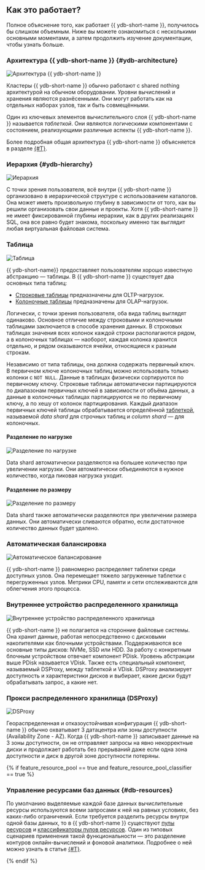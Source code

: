 ## Как это работает?

Полное объяснение того, как работает {{ ydb-short-name }}, получилось бы слишком объемным. Ниже вы можете ознакомиться с несколькими основными моментами, а затем продолжить изучение документации, чтобы узнать больше.

### Архитектура {{ ydb-short-name }} {#ydb-architecture}

![Архитектура {{ ydb-short-name }}](https://storage.yandexcloud.net/ydb-www-prod-site-assets/howitworks/grps.png)

Кластеры {{ ydb-short-name }} обычно работают с shared nothing архитектурой на обычном оборудовании. Уровни вычислений и хранения являются разнёсенными. Они могут работать как на отдельных наборах узлов, так и быть совмещёнными.

Один из ключевых элементов вычислительного слоя {{ ydb-short-name }} называется *таблеткой*. Они являются логическими компонентами с состоянием, реализующими различные аспекты {{ ydb-short-name }}.

Более подробная общая архитектура {{ ydb-short-name }} объясняется в разделе [{#T}](../../../contributor/general-schema.md).

### Иерархия {#ydb-hierarchy}

![Иерархия](https://storage.yandexcloud.net/ydb-www-prod-site-assets/howitworks/organization.png)

С точки зрения пользователя, всё внутри {{ ydb-short-name }} организовано в иерархической структуре с использованием каталогов. Она может иметь произвольную глубину в зависимости от того, как вы решили организовать свои данные и проекты. Хотя {{ ydb-short-name }} не имеет фиксированной глубины иерархии, как в других реализациях SQL, она все равно будет знакома, поскольку именно так выглядит любая виртуальная файловая система.

### Таблица

![Таблица](https://storage.yandexcloud.net/ydb-www-prod-site-assets/howitworks/table.png)

{{ ydb-short-name}} предоставляет пользователям хорошо известную абстракцию — таблицы. В {{ ydb-short-name }} существует два основных типа таблиц:

* [Строковые таблицы](../../datamodel/table.md#row-tables) предназначены для OLTP-нагрузок.
* [Колоночные таблицы](../../datamodel/table.md#column-tables) предназначены для OLAP-нагрузок.

Логически, с точки зрения пользователя, оба вида таблиц выглядят одинаково. Основное отличие между строковыми и колоночными таблицами заключается в способе хранения данных. В строковых таблицах значения всех колонок каждой строки располагаются рядом, а в колоночных таблицах — наоборот, каждая колонка хранится отдельно, и рядом оказываются ячейки, относящиеся к разным строкам.

Независимо от типа таблицы, она должна содержать первичный ключ. В первичном ключе колоночных таблиц можно использовать только колонки с `NOT NULL`. Данные в таблицах физически сортируются по первичному ключу. Строковые таблицы автоматически партицируются по диапазонам первичных ключей в зависимости от объёма данных, а данные в колоночных таблицах партицируются не по первичному ключу, а по хешу от колонок партицирования. Каждый диапазон первичных ключей таблицы обрабатывается определённой [таблеткой](../../glossary.md#tablet), называемой *data shard* для строчных таблиц и *column shard* — для колоночных.

#### Разделение по нагрузке

![Разделение по нагрузке](https://storage.yandexcloud.net/ydb-www-prod-site-assets/howitworks/nagruz%201.5.png)

Data shard автоматически разделяются на большее количество при увеличении нагрузки. Они автоматически объединяются в нужное количество, когда пиковая нагрузка уходит.

#### Разделение по размеру

![Разделение по размеру](https://storage.yandexcloud.net/ydb-www-prod-site-assets/howitworks/size%201.5%20(1).png)

Data shard также автоматически разделяются при увеличении размера данных. Они автоматически сливаются обратно, если достаточное количество данных будет удалено.

### Автоматическая балансировка

![Автоматическое балансирование](https://storage.yandexcloud.net/ydb-www-prod-site-assets/howitworks/pills%201.5.png)

{{ ydb-short-name }} равномерно распределяет таблетки среди доступных узлов. Она перемещает тяжело загруженные таблетки с перегруженных узлов. Метрики CPU, памяти и сети отслеживаются для облегчения этого процесса.

### Внутреннее устройство распределенного хранилища

![Внутреннее устройство распределенного хранилища](https://storage.yandexcloud.net/ydb-www-prod-site-assets/howitworks/distributed.png)

{{ ydb-short-name }} не полагается на сторонние файловые системы. Она хранит данные, работая непосредственно с дисковыми накопителями как блочными устройствами. Поддерживаются все основные типы дисков: NVMe, SSD или HDD. За работу с конкретным блочным устройством отвечает компонент PDisk. Уровень абстракции выше PDisk называется VDisk. Также есть специальный компонент, называемый DSProxy, между таблеткой и VDisk. DSProxy анализирует доступность и характеристики дисков и выбирает, какие диски будут обрабатывать запрос, а какие нет.

### Прокси распределенного хранилища (DSProxy)

![DSProxy](https://storage.yandexcloud.net/ydb-www-prod-site-assets/howitworks/proxy%202.png)

Геораспределенная и отказоустойчивая конфигурация {{ ydb-short-name }} обычно охватывает 3 датацентра или зоны доступности (Availability Zone - AZ). Когда {{ ydb-short-name }} записывает данные на 3 зоны доступности, он не отправляет запросы на явно некорректные диски и продолжает работать без прерываний даже если одна зона доступности и диск в другой зоне доступности потеряны.

{% if feature_resource_pool == true and feature_resource_pool_classifier == true %}

### Управление ресурсами баз данных {#db-resources}

По умолчанию выделяемые каждой базе данных вычислительные ресурсы используются всеми запросами к ней на равных условиях, без каких-либо ограничений. Если требуется разделить ресурсы внутри одной базы данных, то в {{ ydb-short-name }} существуют [пулы ресурсов](../../glossary.md#resource-pool) и [классификаторы пулов ресурсов](../../glossary.md#resource-pool-classifier). Один из типовых сценариев применения такой функциональности — это разделение контуров онлайн-вычислений и фоновой аналитики. Подробнее о ней можно узнать в статье [{#T}](../../../dev/resource-consumption-management.md).

{% endif %}